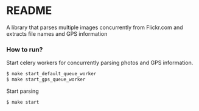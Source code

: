 # README #

A library that parses multiple images concurrently from Flickr.com and extracts file names and GPS information

### How to run? ###

Start celery workers for concurrently parsing photos and GPS information.
```sh
$ make start_default_queue_worker
$ make start_gps_queue_worker
```

Start parsing
```sh
$ make start
```


